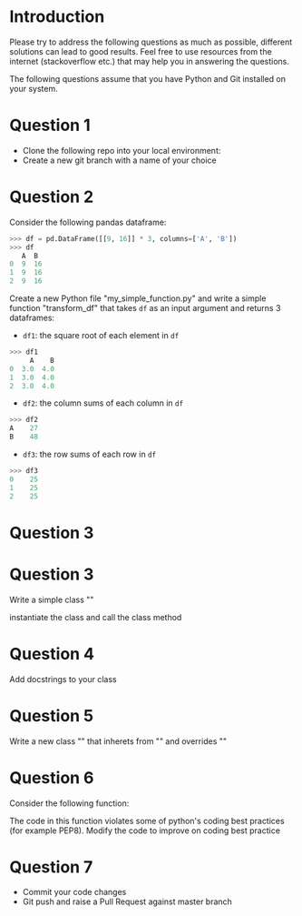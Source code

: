 # Introduction
Please try to address the following questions as much as possible, different solutions can lead to good results. Feel free to use resources from the internet (stackoverflow etc.) that may help you in answering the questions. 

The following questions assume that you have Python and Git installed on your system.

# Question 1
- Clone the following repo into your local environment: 
- Create a new git branch with a name of your choice

# Question 2 
Consider the following pandas dataframe:

```Python
>>> df = pd.DataFrame([[9, 16]] * 3, columns=['A', 'B'])
>>> df
   A  B
0  9  16
1  9  16
2  9  16
```
Create a new Python file "my_simple_function.py" and write a simple function "transform_df" that takes `df` as an input argument and returns 3 dataframes:

- `df1`: the square root of each element in `df`

```Python
>>> df1
     A    B
0  3.0  4.0
1  3.0  4.0
2  3.0  4.0
```
- `df2`: the column sums of each column in `df`

```Python
>>> df2
A    27
B    48
```

- `df3`: the row sums of each row in `df`

```Python
>>> df3
0    25
1    25
2    25
```

# Question 3

# Question 3
Write a simple class ""

instantiate the class and call the class method

# Question 4
Add docstrings to your class

# Question 5
Write a new class "" that inherets from "" and overrides ""

# Question 6
Consider the following function:

The code in this function violates some of python's coding best practices (for example PEP8). Modify the code to improve on coding best practice   

# Question 7
- Commit your code changes 
- Git push and raise a Pull Request against master branch 
